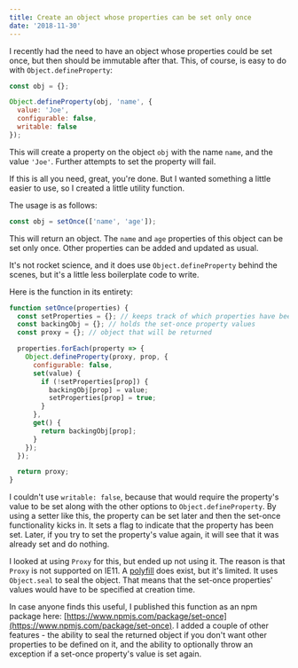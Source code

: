 ```yaml
---
title: Create an object whose properties can be set only once
date: '2018-11-30'
---
```


I recently had the need to have an object whose properties could be set once, but then should be immutable after that. This, of course, is easy to do with `Object.defineProperty`:

```javascript
const obj = {};

Object.defineProperty(obj, 'name', {
  value: 'Joe',
  configurable: false,
  writable: false
});
```

This will create a property on the object `obj` with the name `name`, and the value `'Joe'`. Further attempts to set the property will fail. 

If this is all you need, great, you're done. But I wanted something a little easier to use, so I created a little utility function.

The usage is as follows:

```javascript
const obj = setOnce(['name', 'age']);
```

This will return an object. The `name` and `age` properties of this object can be set only once. Other properties can be added and updated as usual. 

It's not rocket science, and it does use `Object.defineProperty` behind the scenes, but it's a little less boilerplate code to write.

Here is the function in its entirety:

```javascript
function setOnce(properties) {
  const setProperties = {}; // keeps track of which properties have been set
  const backingObj = {}; // holds the set-once property values
  const proxy = {}; // object that will be returned

  properties.forEach(property => {
    Object.defineProperty(proxy, prop, {
      configurable: false,
      set(value) {
        if (!setProperties[prop]) {
          backingObj[prop] = value;
          setProperties[prop] = true;
        }
      },
      get() {
        return backingObj[prop];
      }
    });
  });

  return proxy;
}
```

I couldn't use `writable: false`, because that would require the property's value to be set along with the other options to `Object.defineProperty`. By using a setter like this, the property can be set later and then the set-once functionality kicks in. It sets a flag to indicate that the property has been set. Later, if you try to set the property's value again, it will see that it was already set and do nothing.

I looked at using `Proxy` for this, but ended up not using it. The reason is that `Proxy` is not supported on IE11. A [polyfill](https://github.com/GoogleChrome/proxy-polyfill/blob/master/src/proxy.js) does exist, but it's limited. It uses `Object.seal` to seal the object. That means that the set-once properties' values would have to be specified at creation time.

In case anyone finds this useful, I published this function as an npm package here: [https://www.npmjs.com/package/set-once](https://www.npmjs.com/package/set-once). I added a couple of other features - the ability to seal the returned object if you don't want other properties to be defined on it, and the ability to optionally throw an exception if a set-once property's value is set again.
